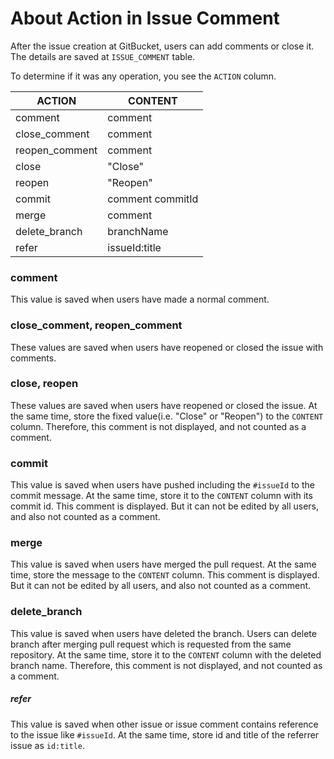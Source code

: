 About Action in Issue Comment
========
After the issue creation at GitBucket, users can add comments or close it.
The details are saved at ```ISSUE_COMMENT``` table.

To determine if it was any operation, you see the ```ACTION``` column.

|ACTION         |CONTENT          |
|---------------|-----------------|
|comment        |comment          |
|close_comment  |comment          |
|reopen_comment |comment          |
|close          |"Close"          |
|reopen         |"Reopen"         |
|commit         |comment commitId |
|merge          |comment          |
|delete_branch  |branchName       |
|refer          |issueId:title    |

### comment

This value is saved when users have made a normal comment.

### close_comment, reopen_comment

These values are saved when users have reopened or closed the issue with comments.

### close, reopen

These values are saved when users have reopened or closed the issue.
At the same time, store the fixed value(i.e. "Close" or "Reopen") to the ```CONTENT``` column.
Therefore, this comment is not displayed, and not counted as a comment.

### commit

This value is saved when users have pushed including the ```#issueId``` to the commit message.
At the same time, store it to the ```CONTENT``` column with its commit id.
This comment is displayed. But it can not be edited by all users, and also not counted as a comment.

### merge

This value is saved when users have merged the pull request.
At the same time, store the message to the ```CONTENT``` column.
This comment is displayed. But it can not be edited by all users, and also not counted as a comment.

### delete_branch

This value is saved when users have deleted the branch. Users can delete branch after merging pull request which is requested from the same repository.
At the same time, store it to the ```CONTENT``` column with the deleted branch name.
Therefore, this comment is not displayed, and not counted as a comment.

##### refer

This value is saved when other issue or issue comment contains reference to the issue like ```#issueId```.
At the same time, store id and title of the referrer issue as ```id:title```.
